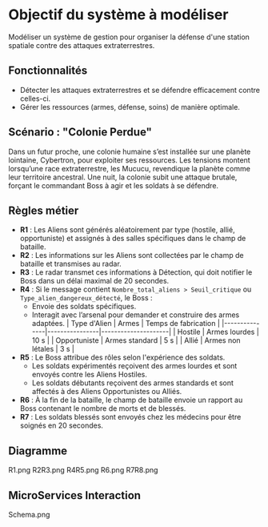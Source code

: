 # Objectif du système à modéliser
Modéliser un système de gestion pour organiser la défense d'une station spatiale contre des attaques extraterrestres.

## Fonctionnalités
- Détecter les attaques extraterrestres et se défendre efficacement contre celles-ci.
- Gérer les ressources (armes, défense, soins) de manière optimale.

## Scénario : "Colonie Perdue"
Dans un futur proche, une colonie humaine s’est installée sur une planète lointaine, Cybertron, pour exploiter ses ressources. Les tensions montent lorsqu’une race extraterrestre, les Mucucu, revendique la planète comme leur territoire ancestral. Une nuit, la colonie subit une attaque brutale, forçant le commandant Boss à agir et les soldats à se défendre.

## Règles métier
- **R1** : Les Aliens sont générés aléatoirement par type (hostile, allié, opportuniste) et assignés à des salles spécifiques dans le champ de bataille.
- **R2** : Les informations sur les Aliens sont collectées par le champ de bataille et transmises au radar.
- **R3** : Le radar transmet ces informations à Détection, qui doit notifier le Boss dans un délai maximal de 20 secondes.
- **R4** : Si le message contient `Nombre_total_aliens > Seuil_critique` ou `Type_alien_dangereux_détecté`, le Boss :
  - Envoie des soldats spécifiques.
  - Interagit avec l’arsenal pour demander et construire des armes adaptées.
| Type d'Alien  | Armes           | Temps de fabrication |
|---------------|----------------|---------------------|
| Hostile       | Armes lourdes   | 10 s                |
| Opportuniste  | Armes standard  | 5 s                 |
| Allié         | Armes non létales | 3 s               |
- **R5** : Le Boss attribue des rôles selon l'expérience des soldats.
  - Les soldats expérimentés reçoivent des armes lourdes et sont envoyés contre les Aliens Hostiles.
  - Les soldats débutants reçoivent des armes standards et sont affectés à des Aliens Opportunistes ou Alliés.
- **R6** : À la fin de la bataille, le champ de bataille envoie un rapport au Boss contenant le nombre de morts et de blessés.
- **R7** : Les soldats blessés sont envoyés chez les médecins pour être soignés en 20 secondes.
## Diagramme
R1.png
R2R3.png
R4R5.png
R6.png
R7R8.png
## MicroServices Interaction
Schema.png
